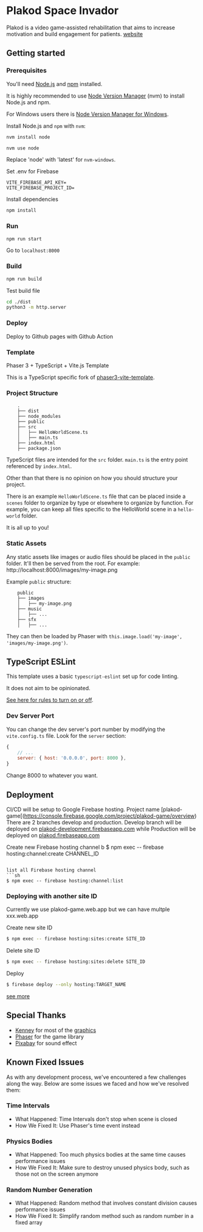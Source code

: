 # Plakod Space Invador

Plakod is a video game-assisted rehabilitation that aims to increase motivation and build engagement for patients.
[website](https://klongdinsor.com)

## Getting started

### Prerequisites

You'll need [Node.js](https://nodejs.org/en/) and [npm](https://www.npmjs.com/) installed.

It is highly recommended to use [Node Version Manager](https://github.com/nvm-sh/nvm) (nvm) to install Node.js and npm.

For Windows users there is [Node Version Manager for Windows](https://github.com/coreybutler/nvm-windows).

Install Node.js and `npm` with `nvm`:

```bash
nvm install node

nvm use node
```

Replace 'node' with 'latest' for `nvm-windows`.

Set .env for Firebase

```.env
VITE_FIREBASE_API_KEY=
VITE_FIREBASE_PROJECT_ID=
```

Install dependencies

```bash
npm install
```

### Run

```bash
npm run start
```

Go to `localhost:8000`

### Build

```bash
npm run build
```

Test build file

```bash
cd ./dist
python3 -m http.server
```

### Deploy

Deploy to Github pages with Github Action

### Template

Phaser 3 + TypeScript + Vite.js Template

This is a TypeScript specific fork of [phaser3-vite-template](https://github.com/ourcade/phaser3-vite-template).

### Project Structure

```
    .
    ├── dist
    ├── node_modules
    ├── public
    ├── src
    │   ├── HelloWorldScene.ts
    │   ├── main.ts
	├── index.html
    ├── package.json
```

TypeScript files are intended for the `src` folder. `main.ts` is the entry point referenced by `index.html`.

Other than that there is no opinion on how you should structure your project.

There is an example `HelloWorldScene.ts` file that can be placed inside a `scenes` folder to organize by type or elsewhere to organize by function. For example, you can keep all files specific to the HelloWorld scene in a `hello-world` folder.

It is all up to you!

### Static Assets

Any static assets like images or audio files should be placed in the `public` folder. It'll then be served from the root. For example: http://localhost:8000/images/my-image.png

Example `public` structure:

```
    public
    ├── images
    │   ├── my-image.png
    ├── music
    │   ├── ...
    ├── sfx
    │   ├── ...
```

They can then be loaded by Phaser with `this.image.load('my-image', 'images/my-image.png')`.

## TypeScript ESLint

This template uses a basic `typescript-eslint` set up for code linting.

It does not aim to be opinionated.

[See here for rules to turn on or off](https://eslint.org/docs/rules/).

### Dev Server Port

You can change the dev server's port number by modifying the `vite.config.ts` file. Look for the `server` section:

```js
{
	// ...
	server: { host: '0.0.0.0', port: 8000 },
}
```

Change 8000 to whatever you want.

## Deployment

CI/CD will be setup to Google Firebase hosting. Project name [plakod-game[(https://console.firebase.google.com/project/plakod-game/overview)
There are 2 branches develop and production. Develop branch will be deployed on [plakod-development.firebaseapp.com](plakod-development.firebaseapp.com) while Production will be deployed on [plakod.firebaseapp.com](plakod.firebaseapp.com)

Create new Firebase hosting channel
b
$ npm exec -- firebase hosting:channel:create CHANNEL_ID

````

list all Firebase hosting channel
```sh
$ npm exec -- firebase hosting:channel:list
````

### Deploying with another site ID

Currently we use plakod-game.web.app but we can have multple xxx.web.app

Create new site ID

```sh
$ npm exec -- firebase hosting:sites:create SITE_ID
```

Delete site ID

```sh
$ npm exec -- firebase hosting:sites:delete SITE_ID
```

Deploy

```sh
$ firebase deploy --only hosting:TARGET_NAME
```

[see more](https://firebase.google.com/docs/hosting/multisites)

## Special Thanks

- [Kenney](www.kenney.nl) for most of the [graphics](https://www.kenney.nl/assets/space-shooter-redux)
- [Phaser](https://phaser.io/) for the game library
- [Pixabay](https://pixabay.com/) for sound effect

## Known Fixed Issues

As with any development process, we've encountered a few challenges along the way. Below are some issues we faced and how we've resolved them:

### Time Intervals

- What Happened: Time Intervals don't stop when scene is closed
- How We Fixed It: Use Phaser's time event instead

### Physics Bodies

- What Happened: Too much physics bodies at the same time causes performance issues
- How We Fixed It: Make sure to destroy unused physics body, such as those not on the screen anymore

### Random Number Generation

- What Happened: Random method that involves constant division causes performance issues
- How We Fixed It: Simplify random method such as random number in a fixed array
